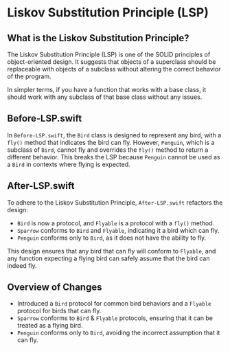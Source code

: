 # Liskov Substitution Principle (LSP)

## What is the Liskov Substitution Principle?
The Liskov Substitution Principle (LSP) is one of the SOLID principles of object-oriented design. It suggests that objects of a superclass should be replaceable with objects of a subclass without altering the correct behavior of the program.

In simpler terms, if you have a function that works with a base class, it should work with any subclass of that base class without any issues.

## Before-LSP.swift
In `Before-LSP.swift`, the `Bird` class is designed to represent any bird, with a `fly()` method that indicates the bird can fly. However, `Penguin`, which is a subclass of `Bird`, cannot fly and overrides the `fly()` method to return a different behavior. This breaks the LSP because `Penguin` cannot be used as a `Bird` in contexts where flying is expected.

## After-LSP.swift
To adhere to the Liskov Substitution Principle, `After-LSP.swift` refactors the design:
- `Bird` is now a protocol, and `Flyable` is a protocol with a `fly()` method.
- `Sparrow` conforms to `Bird` and `Flyable`, indicating it a bird which can fly.
- `Penguin` conforms only to `Bird`, as it does not have the ability to fly.

This design ensures that any bird that can fly will conform to `Flyable`, and any function expecting a flying bird can safely assume that the bird can indeed fly.

## Overview of Changes
- Introduced a `Bird` protocol for common bird behaviors and a `Flyable` protocol for birds that can fly.
- `Sparrow` conforms to `Bird` & `Flyable` protocols, ensuring that it can be treated as a flying bird.
- `Penguin` conforms only to `Bird`, avoiding the incorrect assumption that it can fly.
